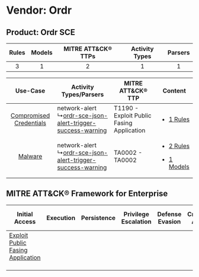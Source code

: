Vendor: Ordr
============
Product: Ordr SCE
-----------------
| Rules | Models | MITRE ATT&CK® TTPs | Activity Types | Parsers |
|:-----:|:------:|:------------------:|:--------------:|:-------:|
|   3   |   1    |         2          |       1        |    1    |

|    Use-Case    | Activity Types/Parsers    | MITRE ATT&CK® TTP    | Content    |
|:----:| ---- | ---- | ---- |
| [Compromised Credentials](../../../UseCases/uc_compromised_credentials.md) |  network-alert<br> ↳[ordr-sce-json-alert-trigger-success-warning](Ps/pC_ordrscejsonalerttriggersuccesswarning.md)<br> | T1190 - Exploit Public Fasing Application<br> | [<ul><li>1 Rules</li></ul>](RM/r_m_ordr_ordr_sce_Compromised_Credentials.md)    |
|    [Malware](../../../UseCases/uc_malware.md)    |  network-alert<br> ↳[ordr-sce-json-alert-trigger-success-warning](Ps/pC_ordrscejsonalerttriggersuccesswarning.md)<br> | TA0002 - TA0002<br>    | [<ul><li>2 Rules</li></ul><ul><li>1 Models</li></ul>](RM/r_m_ordr_ordr_sce_Malware.md) |

MITRE ATT&CK® Framework for Enterprise
--------------------------------------
| Initial Access                                                                         | Execution | Persistence | Privilege Escalation | Defense Evasion | Credential Access | Discovery | Lateral Movement | Collection | Command and Control | Exfiltration | Impact |
| -------------------------------------------------------------------------------------- | --------- | ----------- | -------------------- | --------------- | ----------------- | --------- | ---------------- | ---------- | ------------------- | ------------ | ------ |
| [Exploit Public Fasing Application](https://attack.mitre.org/techniques/T1190)<br><br> |           |             |                      |                 |                   |           |                  |            |                     |              |        |